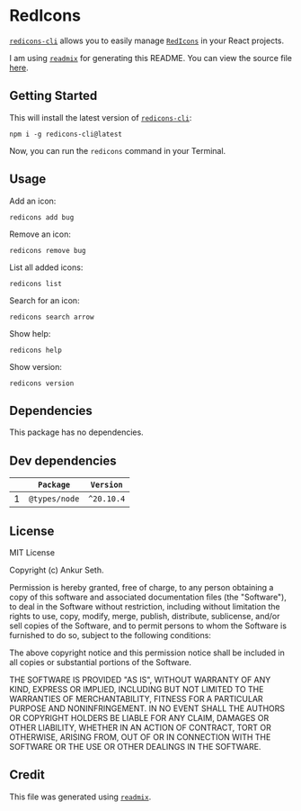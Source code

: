 
# RedIcons
[`redicons-cli`](https://www.npmjs.com/package/redicons-cli) allows you to easily manage
[`RedIcons`](https://github.com/iaseth/redicons) in your React projects.

I am using [`readmix`](https://github.com/iaseth/readmix) for generating this README.
You can view the source file [here](https://github.com/iaseth/timenames/blob/master/README.md.rx).


## Getting Started
This will install the latest version of [`redicons-cli`](https://www.npmjs.com/package/redicons-cli):
```
npm i -g redicons-cli@latest
```
Now, you can run the `redicons` command in your Terminal.


## Usage
Add an icon:
```
redicons add bug
```

Remove an icon:
```
redicons remove bug
```

List all added icons:
```
redicons list
```

Search for an icon:
```
redicons search arrow
```

Show help:
```
redicons help
```

Show version:
```
redicons version
```


## Dependencies
This package has no dependencies.


## Dev dependencies
|     | `Package`     | `Version`   |
| --- | ------------- | ----------- |
| 1   | `@types/node` | `^20.10.4`  |



## License
MIT License

Copyright (c) Ankur Seth.

Permission is hereby granted, free of charge, to any person obtaining a copy
of this software and associated documentation files (the "Software"), to deal
in the Software without restriction, including without limitation the rights
to use, copy, modify, merge, publish, distribute, sublicense, and/or sell
copies of the Software, and to permit persons to whom the Software is
furnished to do so, subject to the following conditions:

The above copyright notice and this permission notice shall be included in all
copies or substantial portions of the Software.

THE SOFTWARE IS PROVIDED "AS IS", WITHOUT WARRANTY OF ANY KIND, EXPRESS OR
IMPLIED, INCLUDING BUT NOT LIMITED TO THE WARRANTIES OF MERCHANTABILITY,
FITNESS FOR A PARTICULAR PURPOSE AND NONINFRINGEMENT. IN NO EVENT SHALL THE
AUTHORS OR COPYRIGHT HOLDERS BE LIABLE FOR ANY CLAIM, DAMAGES OR OTHER
LIABILITY, WHETHER IN AN ACTION OF CONTRACT, TORT OR OTHERWISE, ARISING FROM,
OUT OF OR IN CONNECTION WITH THE SOFTWARE OR THE USE OR OTHER DEALINGS IN THE
SOFTWARE.


## Credit

This file was generated using [`readmix`](https://github.com/iaseth/readmix).

